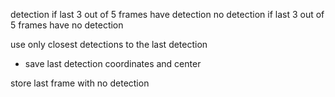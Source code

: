 detection if last 3 out of 5 frames have detection
no detection if last 3 out of 5 frames have no detection


use only closest detections to the last detection
- save last detection coordinates and center


store last frame with no detection
